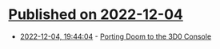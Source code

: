 # [Published on 2022-12-04](index.md)

* [2022-12-04, 19:44:04](https://news.ycombinator.com/item?id=33857015) - [Porting Doom to the 3D0 Console](https://corecursive.com/doomed-to-fail-with-burger-becky/)
